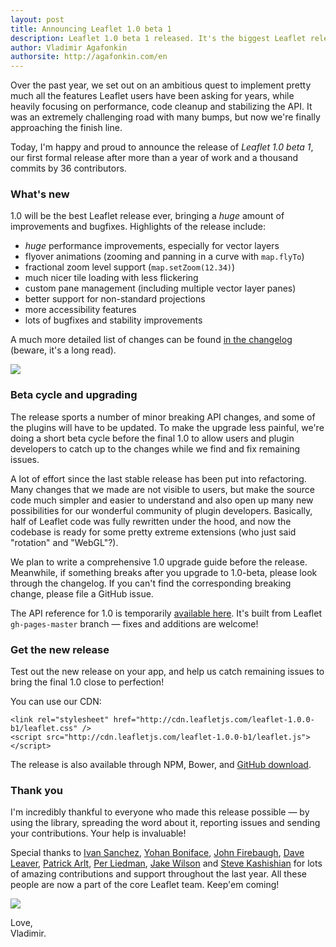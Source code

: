 ```yaml
---
layout: post
title: Announcing Leaflet 1.0 beta 1
description: Leaflet 1.0 beta 1 released. It's the biggest Leaflet release ever, with tons of improvements and bugfixes. We're starting a short beta release cycle, and need your help testing the release.
author: Vladimir Agafonkin
authorsite: http://agafonkin.com/en
---
```


Over the past year, we set out on an ambitious quest to implement pretty much all the features Leaflet users have been asking for years, while heavily focusing on performance, code cleanup and stabilizing the API. It was an extremely challenging road with many bumps, but now we're finally approaching the finish line.

Today, I'm happy and proud to announce the release of *Leaflet 1.0 beta 1*, our first formal release after more than a year of work and a thousand commits by 36 contributors.

### What's new

1.0 will be the best Leaflet release ever, bringing a _huge_ amount of improvements and bugfixes. Highlights of the release include:

- _huge_ performance improvements, especially for vector layers
- flyover animations (zooming and panning in a curve with `map.flyTo`)
- fractional zoom level support (`map.setZoom(12.34)`)
- much nicer tile loading with less flickering
- custom pane management (including multiple vector layer panes)
- better support for non-standard projections
- more accessibility features
- lots of bugfixes and stability improvements

A much more detailed list of changes can be found [in the changelog](https://github.com/Leaflet/Leaflet/blob/master/CHANGELOG.md) (beware, it's a long read).

![](https://camo.githubusercontent.com/07c492b230f1a3762118eaf457f0cc182fb0a98d/68747470733a2f2f662e636c6f75642e6769746875622e636f6d2f6173736574732f32353339352f313936353934392f32613934343166342d383263312d313165332d393836372d6230343033663266643966372e676966)

### Beta cycle and upgrading

The release sports a number of minor breaking API changes, and some of the plugins will have to be updated. To make the upgrade less painful, we're doing a short beta cycle before the final 1.0 to allow users and plugin developers to catch up to the changes while we find and fix remaining issues.

A lot of effort since the last stable release has been put into refactoring. Many changes that we made are not visible to users, but make the source code much simpler and easier to understand and also open up many new possibilities for our wonderful community of plugin developers. Basically, half of Leaflet code was fully rewritten under the hood, and now the codebase is ready for some pretty extreme extensions (who just said "rotation" and "WebGL"?).

We plan to write a comprehensive 1.0 upgrade guide before the release. Meanwhile, if something breaks after you upgrade to 1.0-beta, please look through the changelog. If you can't find the corresponding breaking change, please file a GitHub issue.

The API reference for 1.0 is temporarily [available here](http://mourner.github.io/Leaflet/reference.html). It's built from Leaflet `gh-pages-master` branch &mdash; fixes and additions are welcome!

### Get the new release

Test out the new release on your app, and help us catch remaining issues to bring the final 1.0 close to perfection!

You can use our CDN:

    <link rel="stylesheet" href="http://cdn.leafletjs.com/leaflet-1.0.0-b1/leaflet.css" />
    <script src="http://cdn.leafletjs.com/leaflet-1.0.0-b1/leaflet.js"></script>

The release is also available through NPM, Bower, and [GitHub download](https://github.com/Leaflet/Leaflet/archive/v1.0.0-beta.1.zip).

### Thank you

I'm incredibly thankful to everyone who made this release possible &mdash; by using the library, spreading the word about it, reporting issues and sending your contributions. Your help is invaluable!

Special thanks to [Ivan Sanchez](https://github.com/IvanSanchez), [Yohan Boniface](https://github.com/yohanboniface), [John Firebaugh](https://github.com/jfirebaugh), [Dave Leaver](https://github.com/danzel), [Patrick Arlt](https://github.com/patrickarlt), [Per Liedman](https://github.com/perliedman), [Jake Wilson](https://github.com/Jakobud) and [Steve Kashishian](https://github.com/snkashis) for lots of amazing contributions and support throughout the last year. All these people are now a part of the core Leaflet team. Keep'em coming!

![](http://www.reactiongifs.com/r/msy.gif)

Love,<br />
Vladimir.

